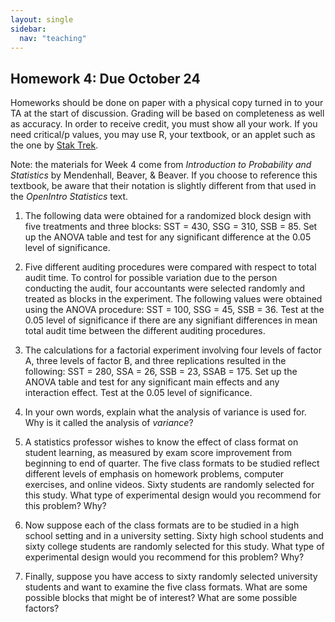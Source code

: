 ```yaml
---
layout: single
sidebar:
  nav: "teaching"
---
```


## Homework 4: Due October 24

Homeworks should be done on paper with a physical copy turned in to your TA at the start of discussion. Grading will be based on completeness as well as accuracy. In order to receive credit, you must show all your work. If you need critical/p values, you may use R, your textbook, or an applet such as the one by <a href="https://stattrek.com/online-calculator/f-distribution.aspx">Stak Trek</a>.

Note: the materials for Week 4 come from *Introduction to Probability and Statistics* by Mendenhall, Beaver, & Beaver. If you choose to reference this textbook, be aware that their notation is slightly different from that used in the *OpenIntro Statistics* text.

1. The following data were obtained for a randomized block design with five treatments and three blocks: SST = 430, SSG = 310, SSB = 85. Set up the ANOVA table and test for any significant difference at the 0.05 level of significance.

2. Five different auditing procedures were compared with respect to total audit time. To control for possible variation due to the person conducting the audit, four accountants were selected randomly and treated as blocks in the experiment. The following values were obtained using the ANOVA procedure: SST = 100, SSG = 45, SSB = 36. Test at the 0.05 level of significance if there are any signifiant differences in mean total audit time between the different auditing procedures.

3. The calculations for a factorial experiment involving four levels of factor A, three levels of factor B, and three replications resulted in the following: SST = 280, SSA = 26, SSB = 23, SSAB = 175. Set up the ANOVA table and test for any significant main effects and any interaction effect. Test at the 0.05 level of significance. 

4. In your own words, explain what the analysis of variance is used for. Why is it called the analysis of *variance*?

5. A statistics professor wishes to know the effect of class format on student learning, as measured by exam score improvement from beginning to end of quarter. The five class formats to be studied reflect different levels of emphasis on homework problems, computer exercises, and online videos. Sixty students are randomly selected for this study. What type of experimental design would you recommend for this problem? Why?

6. Now suppose each of the class formats are to be studied in a high school setting and in a university setting. Sixty high school students and sixty college students are randomly selected for this study. What type of experimental design would you recommend for this problem? Why?

7. Finally, suppose you have access to sixty randomly selected university students and want to examine the five class formats. What are some possible blocks that might be of interest? What are some possible factors? 
